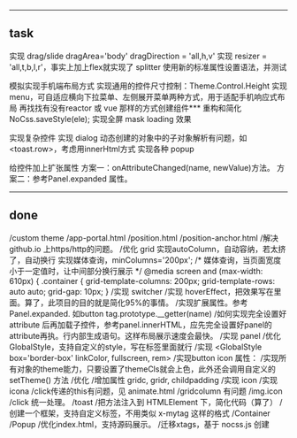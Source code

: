 ------------------------------------------------------
task
------------------------------------------------------
实现 drag/slide
    dragArea='body'
    dragDirection = 'all,h,v'
实现 resizer = 'all,t,b,l,r'，事实上加上flex就实现了 splitter
使用新的标准属性设置语法，并测试


模拟实现手机端布局方式
实现通用的控件尺寸控制：Theme.Control.Height
实现 menu，可自适应横向下拉菜单、左侧展开菜单两种方式，用于适配手机响应式布局
再找找有没有reactor 或 vue 那样的方式创建组件***
重构和简化 NoCss.saveStyle(ele);
实现全屏 mask loading 效果

实现复杂控件
    实现 dialog
    动态创建的对象中的子对象解析有问题，如<toast.row>，考虑用innerHtml方式
    实现各种 popup


给控件加上扩张属性
    方案一：onAttributeChanged(name, newValue)方法。
    方案二：参考Panel.expanded 属性。



------------------------------------------------------
done
------------------------------------------------------
/custom theme
/app-portal.html
/position.html
/position-anchor.html
/解决github.io 上https/http的问题。
/优化 grid
    实现autoColumn，自动容纳，若太挤了，自动换行
    实现媒体查询，minColumns='200px';
            /* 媒体查询，当页面宽度小于一定值时，让中间部分换行展示 */
        @media screen and (max-width: 610px) {
           .container {
                grid-template-columns: 200px;
                grid-template-rows: auto auto;
                grid-gap: 10px;
            }
/实现 switcher
/实现 hoverEffect，把效果写在里面。算了，此项目的目的就是简化95%的事情。
/实现扩展属性。参考 Panel.expanded. 如button tag.prototype.__getter(name)
/如何实现完全设置好attribute 后再加载子控件，参考panel.innerHTML，应先完全设置好panel的attribute再执。行内部生成语句。这样布局展示速度会最快。
/实现 panel
/优化 GlobalStyle，支持自定义的style，写在标签里面就行
/实现 <GlobalStyle box='border-box' linkColor, fullscreen, rem> 
/实现button icon 属性：
/实现所有对象的theme能力，只要设置了themeCls就会上色，此外还会调用自定义的 setTheme() 方法
/优化<a>
/增加属性 gridc, gridr, childpadding
/实现 icon
/实现 icona
/click传递的this有问题，见 animate.html
/gridcolumn 有问题
/img.icon
/click 统一处理。
/toast
/把方法注入到 HTMLElement 下，简化代码（算了）
/创建一个框架，支持自定义标签，不用类似 x-mytag 这样的格式
    /Container
    /Popup
/优化index.html，支持源码展示。
/迁移xtags，基于 nocss.js 创建

